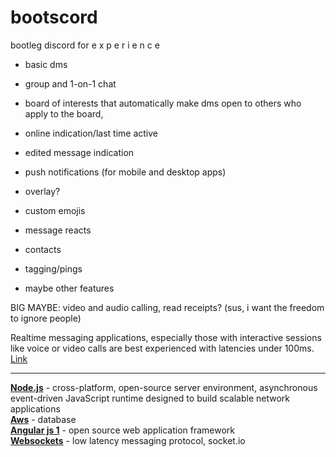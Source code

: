 # bootscord

bootleg discord for e x p e r i e n c e

- basic dms
- group and 1-on-1 chat
- board of interests that automatically make dms open to others who apply to the board,


- online indication/last time active
- edited message indication
- push notifications (for mobile and desktop apps)
- overlay?


- custom emojis
- message reacts
- contacts
- tagging/pings


- maybe other features

BIG MAYBE: video and audio calling, read receipts? (sus, i want the freedom to ignore people)

Realtime messaging applications, especially those with interactive sessions like voice or
video calls are best experienced with latencies under 100ms. [Link](https://ably.com/blog/what-it-takes-to-build-a-realtime-chat-or-messaging-app)

---

[**Node.js**](https://nodejs.org/en) - cross-platform, open-source server 
environment, asynchronous event-driven JavaScript 
runtime designed to build scalable network applications\
[**Aws**](https://aws.amazon.com/free/) - database\
[**Angular js 1**](https://angularjs.org/) - open source web application framework\
[**Websockets**](https://ably.com/topic/websockets) - low latency messaging protocol, socket.io
